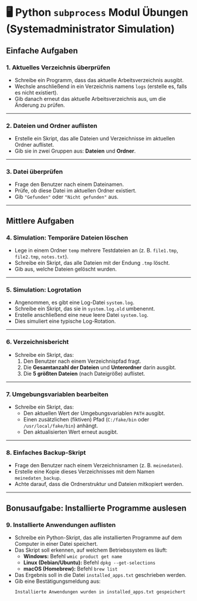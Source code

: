 # 🖥️ Python `subprocess` Modul Übungen (Systemadministrator Simulation)

## Einfache Aufgaben

### 1. Aktuelles Verzeichnis überprüfen
- Schreibe ein Programm, dass das aktuelle Arbeitsverzeichnis ausgibt.  
- Wechsle anschließend in ein Verzeichnis namens `logs` (erstelle es, falls es nicht existiert).  
- Gib danach erneut das aktuelle Arbeitsverzeichnis aus, um die Änderung zu prüfen.

---

### 2. Dateien und Ordner auflisten
- Erstelle ein Skript, das alle Dateien und Verzeichnisse im aktuellen Ordner auflistet.  
- Gib sie in zwei Gruppen aus: **Dateien** und **Ordner**.

---

### 3. Datei überprüfen
- Frage den Benutzer nach einem Dateinamen.  
- Prüfe, ob diese Datei im aktuellen Ordner existiert.  
- Gib `"Gefunden"` oder `"Nicht gefunden"` aus.

---

## Mittlere Aufgaben

### 4. Simulation: Temporäre Dateien löschen
- Lege in einem Ordner `temp` mehrere Testdateien an (z. B. `file1.tmp`, `file2.tmp`, `notes.txt`).  
- Schreibe ein Skript, das alle Dateien mit der Endung `.tmp` löscht.  
- Gib aus, welche Dateien gelöscht wurden.

---

### 5. Simulation: Logrotation
- Angenommen, es gibt eine Log-Datei `system.log`.  
- Schreibe ein Skript, das sie in `system.log.old` umbenennt.  
- Erstelle anschließend eine neue leere Datei `system.log`.  
- Dies simuliert eine typische Log-Rotation.

---

### 6. Verzeichnisbericht
- Schreibe ein Skript, das:  
  1. Den Benutzer nach einem Verzeichnispfad fragt.  
  2. Die **Gesamtanzahl der Dateien** und **Unterordner** darin ausgibt.  
  3. Die **5 größten Dateien** (nach Dateigröße) auflistet.

---

### 7. Umgebungsvariablen bearbeiten
- Schreibe ein Skript, das:  
  - Den aktuellen Wert der Umgebungsvariablen `PATH` ausgibt.  
  - Einen zusätzlichen (fiktiven) Pfad (`C:/fake/bin` oder `/usr/local/fake/bin`) anhängt.  
  - Den aktualisierten Wert erneut ausgibt.

---

### 8. Einfaches Backup-Skript
- Frage den Benutzer nach einem Verzeichnisnamen (z. B. `meinedaten`).  
- Erstelle eine Kopie dieses Verzeichnisses mit dem Namen `meinedaten_backup`.  
- Achte darauf, dass die Ordnerstruktur und Dateien mitkopiert werden.

---

## Bonusaufgabe: Installierte Programme auslesen

### 9. Installierte Anwendungen auflisten
- Schreibe ein Python-Skript, das alle installierten Programme auf dem Computer in einer Datei speichert.  
- Das Skript soll erkennen, auf welchem Betriebssystem es läuft:  
  - **Windows:** Befehl `wmic product get name`  
  - **Linux (Debian/Ubuntu):** Befehl `dpkg --get-selections`  
  - **macOS (Homebrew):** Befehl `brew list`  
- Das Ergebnis soll in die Datei `installed_apps.txt` geschrieben werden.  
- Gib eine Bestätigungsmeldung aus:  
  ```
  Installierte Anwendungen wurden in installed_apps.txt gespeichert
  ```
